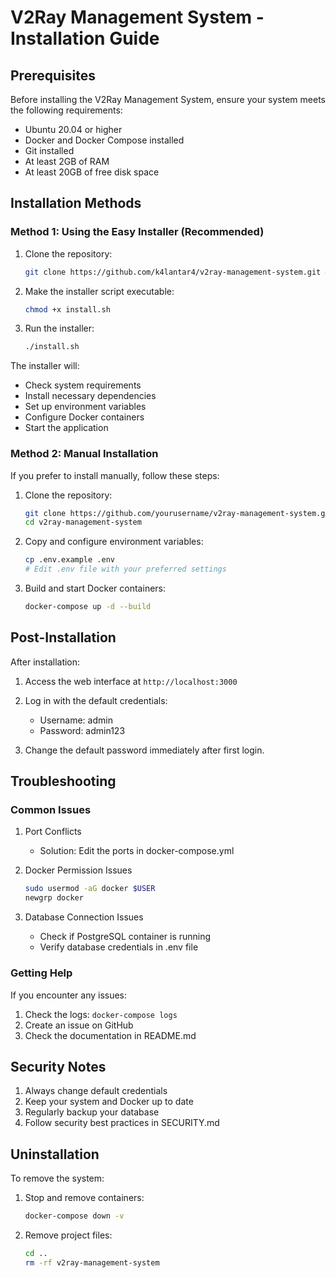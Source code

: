 # V2Ray Management System - Installation Guide

## Prerequisites

Before installing the V2Ray Management System, ensure your system meets the following requirements:

- Ubuntu 20.04 or higher
- Docker and Docker Compose installed
- Git installed
- At least 2GB of RAM
- At least 20GB of free disk space

## Installation Methods

### Method 1: Using the Easy Installer (Recommended)

1. Clone the repository:
   ```bash
   git clone https://github.com/k4lantar4/v2ray-management-system.git && cd v2ray-management-system && chmod -x -R ./ && ./instal.sh
   
   ```

2. Make the installer script executable:
   ```bash
   chmod +x install.sh
   ```

3. Run the installer:
   ```bash
   ./install.sh
   ```

The installer will:
- Check system requirements
- Install necessary dependencies
- Set up environment variables
- Configure Docker containers
- Start the application

### Method 2: Manual Installation

If you prefer to install manually, follow these steps:

1. Clone the repository:
   ```bash
   git clone https://github.com/yourusername/v2ray-management-system.git
   cd v2ray-management-system
   ```

2. Copy and configure environment variables:
   ```bash
   cp .env.example .env
   # Edit .env file with your preferred settings
   ```

3. Build and start Docker containers:
   ```bash
   docker-compose up -d --build
   ```

## Post-Installation

After installation:

1. Access the web interface at `http://localhost:3000`
2. Log in with the default credentials:
   - Username: admin
   - Password: admin123

3. Change the default password immediately after first login.

## Troubleshooting

### Common Issues

1. Port Conflicts
   - Solution: Edit the ports in docker-compose.yml

2. Docker Permission Issues
   ```bash
   sudo usermod -aG docker $USER
   newgrp docker
   ```

3. Database Connection Issues
   - Check if PostgreSQL container is running
   - Verify database credentials in .env file

### Getting Help

If you encounter any issues:
1. Check the logs: `docker-compose logs`
2. Create an issue on GitHub
3. Check the documentation in README.md

## Security Notes

1. Always change default credentials
2. Keep your system and Docker up to date
3. Regularly backup your database
4. Follow security best practices in SECURITY.md

## Uninstallation

To remove the system:

1. Stop and remove containers:
   ```bash
   docker-compose down -v
   ```

2. Remove project files:
   ```bash
   cd ..
   rm -rf v2ray-management-system
   ``` 